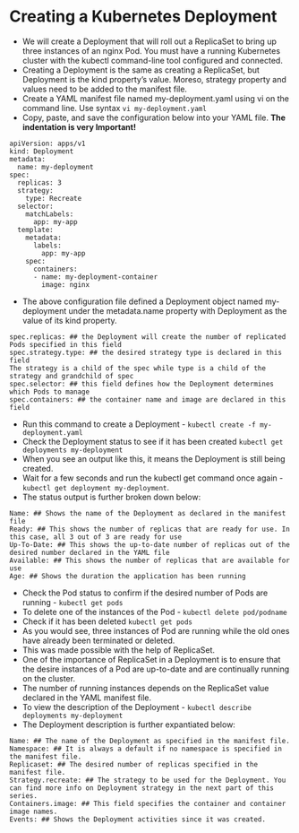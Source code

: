 # Creating a Kubernetes Deployment 

* We will create a Deployment that will roll out a ReplicaSet to bring up three instances of an nginx Pod. You must have a running Kubernetes cluster with the kubectl command-line tool configured and connected.
* Creating a Deployment is the same as creating a ReplicaSet, but Deployment is the kind property’s value. Moreso, strategy property and values need to be added to the manifest file.
* Create a YAML manifest file named my-deployment.yaml using vi on the command line. Use syntax `vi my-deployment.yaml`
* Copy, paste, and save the configuration below into your YAML file. **The indentation is very Important!**

```
apiVersion: apps/v1 
kind: Deployment 
metadata: 
  name: my-deployment 
spec: 
  replicas: 3 
  strategy: 
    type: Recreate 
  selector: 
    matchLabels: 
      app: my-app 
  template: 
    metadata: 
      labels: 
        app: my-app 
    spec: 
      containers: 
      - name: my-deployment-container 
        image: nginx
```
* The above configuration file defined a Deployment object named my-deployment under the metadata.name property with Deployment as the value of its kind property. 
```
spec.replicas: ## the Deployment will create the number of replicated Pods specified in this field
spec.strategy.type: ## the desired strategy type is declared in this field
The strategy is a child of the spec while type is a child of the strategy and grandchild of spec
spec.selector: ## this field defines how the Deployment determines which Pods to manage
spec.containers: ## the container name and image are declared in this field
```
* Run this command to create a Deployment - `kubectl create -f my-deployment.yaml`
* Check the Deployment status to see if it has been created `kubectl get deployments my-deployment`
* When you see an output like this, it means the Deployment is still being created. 
* Wait for a few seconds and run the kubectl get command once again - `kubectl get deployment my-deployment`. 
* The status output is further broken down below:

```
Name: ## Shows the name of the Deployment as declared in the manifest file
Ready: ## This shows the number of replicas that are ready for use. In this case, all 3 out of 3 are ready for use
Up-To-Date: ## This shows the up-to-date number of replicas out of the desired number declared in the YAML file
Available: ## This shows the number of replicas that are available for use 
Age: ## Shows the duration the application has been running
```

* Check the Pod status to confirm if the desired number of Pods are running - `kubectl get pods` 
* To delete one of the instances of the Pod - `kubectl delete pod/podname`
* Check if it has been deleted `kubectl get pods`
* As you would see, three instances of Pod are running while the old ones have already been terminated or deleted. 
* This was made possible with the help of ReplicaSet. 
* One of the importance of ReplicaSet in a Deployment is to ensure that the desire instances of a Pod are up-to-date and are continually running on the cluster. 
* The number of running instances depends on the ReplicaSet value declared in the YAML manifest file.
* To view the description of the Deployment - `kubectl describe deployments my-deployment`
* The Deployment description is further expantiated below:
```
Name: ## The name of the Deployment as specified in the manifest file.
Namespace: ## It is always a default if no namespace is specified in the manifest file.
Replicaset: ## The desired number of replicas specified in the manifest file.
Strategy.recreate: ## The strategy to be used for the Deployment. You can find more info on Deployment strategy in the next part of this series.
Containers.image: ## This field specifies the container and container image names.
Events: ## Shows the Deployment activities since it was created.
```





